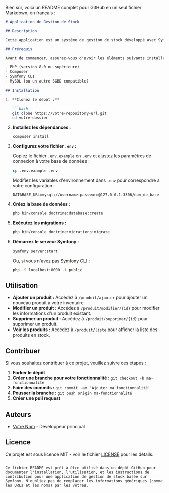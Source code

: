 Bien sûr, voici un README complet pour GitHub en un seul fichier Markdown, en français :

```markdown
# Application de Gestion de Stock

## Description

Cette application est un système de gestion de stock développé avec Symfony. Elle permet de gérer les produits, les ingrédients, les recettes et les quantités de stock associées. Vous pouvez ajouter, modifier et supprimer des produits, ainsi que suivre les niveaux de stock.

## Prérequis

Avant de commencer, assurez-vous d'avoir les éléments suivants installés sur votre machine :

- PHP (version 8.0 ou supérieure)
- Composer
- Symfony CLI
- MySQL (ou un autre SGBD compatible)

## Installation

1. **Clonez le dépôt :**

   ```bash
   git clone https://votre-repository-url.git
   cd votre-dossier
   ```

2. **Installez les dépendances :**

   ```bash
   composer install
   ```

3. **Configurez votre fichier `.env` :**

   Copiez le fichier `.env.example` en `.env` et ajustez les paramètres de connexion à votre base de données :

   ```bash
   cp .env.example .env
   ```

   Modifiez les variables d'environnement dans `.env` pour correspondre à votre configuration :

   ```env
   DATABASE_URL=mysql://username:password@127.0.0.1:3306/nom_de_base
   ```

4. **Créez la base de données :**

   ```bash
   php bin/console doctrine:database:create
   ```

5. **Exécutez les migrations :**

   ```bash
   php bin/console doctrine:migrations:migrate
   ```

6. **Démarrez le serveur Symfony :**

   ```bash
   symfony server:start
   ```

   Ou, si vous n'avez pas Symfony CLI :

   ```bash
   php -S localhost:8000 -t public
   ```

## Utilisation

- **Ajouter un produit :** Accédez à `/produit/ajouter` pour ajouter un nouveau produit à votre inventaire.
- **Modifier un produit :** Accédez à `/produit/modifier/{id}` pour modifier les informations d'un produit existant.
- **Supprimer un produit :** Accédez à `/produit/supprimer/{id}` pour supprimer un produit.
- **Voir les produits :** Accédez à `/produit/liste` pour afficher la liste des produits en stock.

## Contribuer

Si vous souhaitez contribuer à ce projet, veuillez suivre ces étapes :

1. **Forker le dépôt**
2. **Créer une branche pour votre fonctionnalité :** `git checkout -b ma-fonctionnalité`
3. **Faire des commits :** `git commit -am 'Ajouter ma fonctionnalité'`
4. **Pousser la branche :** `git push origin ma-fonctionnalité`
5. **Créer une pull request**

## Auteurs

- [Votre Nom](https://votre-site-web.com) - Développeur principal

## Licence

Ce projet est sous licence MIT - voir le fichier [LICENSE](LICENSE) pour les détails.

```

Ce fichier README est prêt à être utilisé dans un dépôt GitHub pour documenter l'installation, l'utilisation, et les instructions de contribution pour une application de gestion de stock basée sur Symfony. N'oubliez pas de remplacer les informations génériques (comme les URLs et les noms) par les vôtres.
